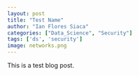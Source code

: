 ```yaml
---
layout: post
title: "Test Name"
author: "Ian Flores Siaca"
categories: ["Data_Science", "Security"]
tags: ['ds', 'security']
image: networks.png
---
```

This is a test blog post. 
